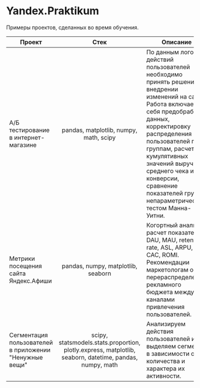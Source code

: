 # Yandex.Praktikum
Примеры проектов, сделанных во время обучения.

| Проект | Стек | Описание|
| ----- |:---:| ----- |
| A/Б тестирование в интернет-магазине | pandas, matplotlib, numpy, math, scipy | По данным логов действий пользователей необходимо принять решение о внедрении изменений на сайт. Работа включает в себя предобработку данных, корректировку распределения пользователей по группам, расчет кумулятивных значений выручки, среднего чека и конверсии, сравнение показателей групп непараметрическим тестом Манна-Уитни.|
| Метрики посещения сайта Яндекс.Афиши | pandas, numpy, matplotlib, seaborn | Когортный анализ и расчет показателей: DAU, MAU, retention rate, ASL, ARPU, LTV, CAC, ROMI. Рекомендации маркетологам о перераспределении рекламного бюджета между каналами привлечения пользователей.|
| Сегментация пользователей в приложении "Ненужные вещи"| scipy, statsmodels.stats.proportion, plotly.express, matplotlib, seaborn, datetime, pandas, numpy, math | Анализируем действия пользователей и выделяем сегменты в зависимости от количества и характера их активности.|

